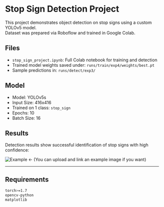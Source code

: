 #  Stop Sign Detection Project

This project demonstrates object detection on stop signs using a custom YOLOv5 model.  
Dataset was prepared via Roboflow and trained in Google Colab.

## Files

- `stop_sign_project.ipynb`: Full Colab notebook for training and detection  
- Trained model weights saved under: `runs/train/exp4/weights/best.pt`  
- Sample predictions in: `runs/detect/exp3/`

## Model

- Model: YOLOv5s  
- Input Size: 416x416  
- Trained on 1 class: `stop_sign`  
- Epochs: 10  
- Batch Size: 16

## Results

Detection results show successful identification of stop signs with high confidence:

![Example](runs/detect/exp3/sample.png) ← (You can upload and link an example image if you want)

---

## Requirements

```bash
torch>=1.7
opencv-python
matplotlib
